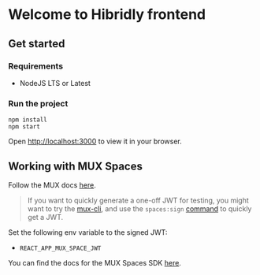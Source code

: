 # Welcome to Hibridly frontend

## Get started

### Requirements

- NodeJS LTS or Latest

### Run the project

```
npm install
npm start
```

Open [http://localhost:3000](http://localhost:3000) to view it in your browser.

## Working with MUX Spaces

Follow the MUX docs [here](https://docs.mux.com/guides/video/build-real-time-video-experiences).

> If you want to quickly generate a one-off JWT for testing, you might want to try the [mux-cli](https://github.com/muxinc/cli), and use the `spaces:sign` [command](https://github.com/muxinc/cli#mux-spacessign-space-id) to quickly get a JWT.

Set the following env variable to the signed JWT:

- `REACT_APP_MUX_SPACE_JWT`

You can find the docs for the MUX Spaces SDK [here](https://devdocs.mux.com/spaces-web/latest/modules.html).
